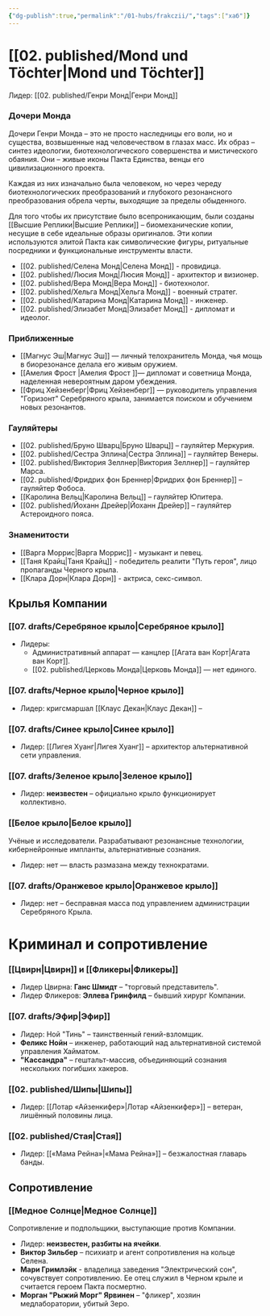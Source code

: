 ```yaml
---
{"dg-publish":true,"permalink":"/01-hubs/frakczii/","tags":["хаб"]}
---
```


# [[02. published/Mond und Töchter\|Mond und Töchter]]
Лидер: [[02. published/Генри Монд\|Генри Монд]]
### Дочери Монда
Дочери Генри Монда – это не просто наследницы его воли, но и существа, возвышенные над человечеством в глазах масс. Их образ – синтез идеологии, биотехнологического совершенства и мистического обаяния. Они – живые иконы Пакта Единства, венцы его цивилизационного проекта.

Каждая из них изначально была человеком, но через череду биотехнологических преобразований и глубокого резонансного преобразования обрела черты, выходящие за пределы обыденного. 

Для того чтобы их присутствие было всепроникающим, были созданы [[Высшие Реплики\|Высшие Реплики]] – биомеханические копии, несущие в себе идеальные образы оригиналов. Эти копии используются элитой Пакта как символические фигуры, ритуальные посредники и функциональные инструменты власти.

- [[02. published/Селена Монд\|Селена Монд]] - провидица. 
- [[02. published/Люсия Монд\|Люсия Монд]] - архитектор и визионер.
- [[02. published/Вера Монд\|Вера Монд]] - биотехнолог.
- [[02. published/Хельга Монд\|Хельга Монд]] - военный стратег.
- [[02. published/Катарина Монд\|Катарина Монд]] - инженер.
- [[02. published/Элизабет Монд\|Элизабет Монд]] - дипломат и идеолог.
### Приближенные
- [[Магнус Эш\|Магнус Эш]] — личный телохранитель Монда, чья мощь в биорезонансе делала его живым оружием.  
- [[Амелия Фрост \|Амелия Фрост ]]— дипломат и советница Монда, наделенная невероятным даром убеждения.  
- [[Фриц Хейзенберг\|Фриц Хейзенберг]] — руководитель управления "Горизонт" Серебряного крыла, занимается поиском и обучением новых резонантов.
### Гауляйтеры
- [[02. published/Бруно Шварц\|Бруно Шварц]] – гауляйтер Меркурия.
- [[02. published/Сестра Эллина\|Сестра Эллина]] – гауляйтер Венеры.
- [[02. published/Виктория Зеллнер\|Виктория Зеллнер]] – гауляйтер Марса.
- [[02. published/Фридрих фон Бреннер\|Фридрих фон Бреннер]] – гауляйтер Фобоса.
- [[Каролина Вельц\|Каролина Вельц]] – гауляйтер Юпитера.
- [[02. published/Йоханн Дрейер\|Йоханн Дрейер]] – гауляйтер Астероидного пояса.
### Знаменитости
- [[Варга Моррис\|Варга Моррис]] - музыкант и певец. 
- [[Таня Крайц\|Таня Крайц]] - победитель реалити "Путь героя", лицо пропаганды Черного крыла. 
- [[Клара Дорн\|Клара Дорн]] - актриса, секс-символ.
## Крылья Компании
### [[07. drafts/Серебряное крыло\|Серебряное крыло]] 
- Лидеры:
	- Административный аппарат — канцлер [[Агата ван Корт\|Агата ван Корт]].
	- [[02. published/Церковь Монда\|Церковь Монда]] — нет единого. 
### [[07. drafts/Черное крыло\|Черное крыло]]
- Лидер: кригсмаршал [[Клаус Декан\|Клаус Декан]] –  
### [[07. drafts/Синее крыло\|Синее крыло]]
- Лидер: [[Лигея Хуанг\|Лигея Хуанг]] – архитектор альтернативной сети управления.
### [[07. drafts/Зеленое крыло\|Зеленое крыло]] 
- Лидер: **неизвестен** – официально крыло функционирует коллективно.
### [[Белое крыло\|Белое крыло]] 
Учёные и исследователи. Разрабатывают резонансные технологии, кибернейронные импланты, альтернативные сознания.
- Лидер: нет — власть размазана между технократами.
### [[07. drafts/Оранжевое крыло\|Оранжевое крыло]]
- Лидер: нет – бесправная масса под управлением администрации Серебряного Крыла.
# Криминал и сопротивление
### [[Цвирн\|Цвирн]] и [[Фликеры\|Фликеры]]
- Лидер Цвирна: **Ганс Шмидт** – "торговый представитель".
- Лидер Фликеров: **Эллева Гринфилд** – бывший хирург Компании.
### [[07. drafts/Эфир\|Эфир]]
- Лидер: Ной "Тинь" – таинственный гений-взломщик.
- **Феликс Нойн** – инженер, работающий над альтернативной системой управления Хайматом.
- **"Кассандра"** – гештальт-массив, объединяющий сознания нескольких погибших хакеров.
### [[02. published/Шипы\|Шипы]]
- Лидер: [[Лотар «Айзенкифер»\|Лотар «Айзенкифер»]] – ветеран, лишённый половины лица.
### [[02. published/Стая\|Стая]]
- Лидер: [[«Мама Рейна»\|«Мама Рейна»]] – безжалостная главарь банды.
## Сопротивление
### [[Медное Солнце\|Медное Солнце]]
Сопротивление и подпольщики, выступающие против Компании.
- Лидер: **неизвестен, разбиты на ячейки**.
- **Виктор Зильбер** – психиатр и агент сопротивления на кольце Селена.
- **Мари Гримлэйк** - владелица заведения "Электрический сон", сочувствует сопротивлению. Ее отец служил в Черном крыле и считается героем Пакта посмертно. 
- **Морган "Рыжий Морг" Ярвинен** – "фликер", хозяин медлаборатории, убитый Зеро.



